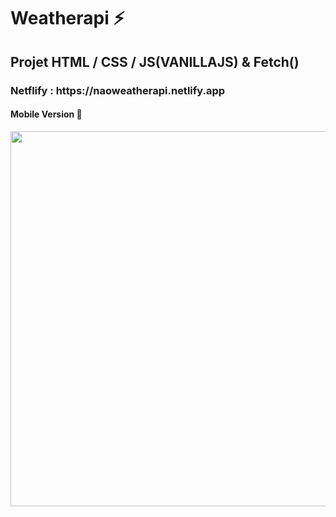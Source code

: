 <h1>Weatherapi ⚡️</h1>

<h2>Projet HTML / CSS / JS(VANILLAJS) & Fetch()</h2>

<h3>Netflify : https://naoweatherapi.netlify.app</h3> 

<h4>Mobile Version 📲</h4>

<img src='https://github.com/naodevtech/weatherapi/blob/master/assets/images/mockup.png' width='600' height='600' />
